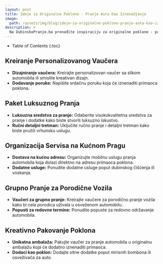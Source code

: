 ```yaml
---
layout: post
title: Ideje za Originalne Poklone - Pranje Auta Kao Iznenadjenje
image: 
  path: /assets/img/blog/ideje-za-originalne-poklone-pranje-auta-kao-iznenadjenje_dubinsko-pranje-ba.png
description: >
  Na DubinskoPranje.ba pronađite inspiraciju za originalne poklone - pranje auta kao iznenađenje. Saveti za pripremu poklona i stvaranje nezaboravnog iskustva.
---
```



- Table of Contents
{:toc}


## Kreiranje Personalizovanog Vaučera

- **Dizajniranje vaučera:** Kreirajte personalizovan vaučer sa slikom automobila ili smislite kreativan dizajn.
- **Dodavanje poruke:** Napišite srdačnu poruku koja će iznenaditi primaoca poklona.

## Paket Luksuznog Pranja

- **Luksuzna sredstva za pranje:** Odaberite visokokvalitetna sredstva za pranje i dodatke kako biste stvorili luksuzno iskustvo.
- **Ručni detaljni tretman:** Uključite ručno pranje i detaljni tretman kako biste pružili vrhunsku uslugu.

## Organizacija Servisa na Kućnom Pragu

- **Dostava na kućnu adresu:** Organizujte mobilnu uslugu pranja automobila koja dolazi direktno na adresu primaoca poklona.
- **Dodatne usluge:** Ponudite dodatne usluge poput dubinskog čišćenja ili voskanja.

## Grupno Pranje za Porodične Vozila

- **Vaučeri za grupno pranje:** Kreirajte vaučere za porodično pranje vozila kako bi cela porodica uživala u osveženom automobilu.
- **Popusti za redovne termine:** Ponudite popuste za redovno održavanje automobila.

## Kreativno Pakovanje Poklona

- **Unikatna ambalaža:** Pakujte vaučer za pranje automobila u originalnu ambalažu koja će dodatno iznenaditi primaoca.
- **Dodaci kao poklon:** Dodajte sitne dodatke poput mirisnih bombona ili osveživača za auto.